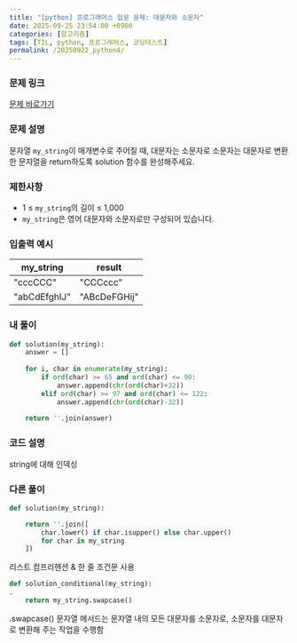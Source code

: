 ```yaml
---
title: "[python] 프로그래머스 입문 문제: 대문자와 소문자"
date: 2025-09-25 23:54:00 +0900   
categories: [알고리즘]                 
tags: [TIL, python, 프로그래머스, 코딩테스트]
permalink: /20250922_python4/      
---
```


### 문제 링크

[문제 바로가기](https://school.programmers.co.kr/learn/courses/30/lessons/120893)

### 문제 설명

문자열 `my_string`이 매개변수로 주어질 때, 대문자는 소문자로 소문자는 대문자로 변환한 문자열을 return하도록 solution 함수를 완성해주세요.



### 제한사항

- 1 ≤ `my_string`의 길이 ≤ 1,000
- `my_string`은 영어 대문자와 소문자로만 구성되어 있습니다.



### 입출력 예시

| my_string | result |
| --- | --- | 
| "cccCCC" | "CCCccc" |
| "abCdEfghIJ" | "ABcDeFGHij" |


### 내 풀이

```python
def solution(my_string):
    answer = []
    
    for i, char in enumerate(my_string):
        if ord(char) >= 65 and ord(char) <= 90:
            answer.append(chr(ord(char)+32))
        elif ord(char) >= 97 and ord(char) <= 122:
            answer.append(chr(ord(char)-32))
                              
    return ''.join(answer)
```


### 코드 설명
string에 대해 인덱싱



### 다른 풀이

```python
def solution(my_string):

    return ''.join([
        char.lower() if char.isupper() else char.upper()
        for char in my_string
    ])
```

리스트 컴프리헨션 & 한 줄 조건문 사용


```python
def solution_conditional(my_string):
.
    return my_string.swapcase()
```

 .swapcase() 문자열 메서드는 문자열 내의 모든 대문자를 소문자로, 소문자를 대문자로 변환해 주는 작업을 수행함 
